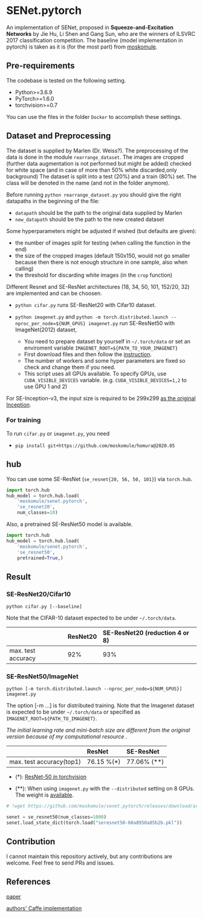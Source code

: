 # SENet.pytorch

An implementation of SENet, proposed in **Squeeze-and-Excitation Networks** by Jie Hu, Li Shen and Gang Sun, who are the winners of ILSVRC 2017 classification competition. The baseline (model implementation in pytorch) is taken as it is (for the most part) from [moskomule](https://github.com/moskomule/senet.pytorch/tree/58844943617b5215f2d3eab149735ac4a66ed393). 


## Pre-requirements

The codebase is tested on the following setting.

* Python>=3.6.9
* PyTorch>=1.6.0
* torchvision>=0.7

You can use the files in the folder `Docker` to accomplish these settings.

## Dataset and Preprocessing

The dataset is supplied by Marlen (Dr. Weiss?). The preprocessing of the data is done in the module `rearrange_dataset`. The images are cropped (further data augmentation is not performed but might be added) checked for white space (and in case of more than 50% white discarded,only background)  The dataset is split into a test (20%) and a train (80%) set. The class will be denoted in the name (and not in the folder anymore).

Before running `python rearrange_dataset.py` you should give the right datapaths in the beginning of the file:
* `datapath` should be the path to the original data supplied by Marlen
* `new_datapath` should be the path to the new created dataset

Some hyperparameters might be adjusted if wished (but defaults are given):
- the number of images split for testing (when calling the function in the end)
- the size of the cropped images (default 150x150, would not go smaller because then there is not enough structure in one sample, also when calling)
- the threshold for discarding white images (in the `crop` function)


Different Resnet and SE-ResNet architectures (18, 34, 50, 101, 152/20, 32) are implemented and can be choosen.

* `python cifar.py` runs SE-ResNet20 with Cifar10 dataset.

* `python imagenet.py` and `python -m torch.distributed.launch --nproc_per_node=${NUM_GPUS} imagenet.py` run SE-ResNet50 with ImageNet(2012) dataset,
    + You need to prepare dataset by yourself in `~/.torch/data` or set an enviroment variable `IMAGENET_ROOT=${PATH_TO_YOUR_IMAGENET}`
    + First download files and then follow the [instruction](https://github.com/facebook/fb.resnet.torch/blob/master/INSTALL.md#download-the-imagenet-dataset).
    + The number of workers and some hyper parameters are fixed so check and change them if you need.
    + This script uses all GPUs available. To specify GPUs, use `CUDA_VISIBLE_DEVICES` variable. (e.g. `CUDA_VISIBLE_DEVICES=1,2` to use GPU 1 and 2)

For SE-Inception-v3, the input size is required to be 299x299 [as the original Inception](https://github.com/tensorflow/models/tree/master/inception).


### For training

To run `cifar.py` or `imagenet.py`, you need

* `pip install git+https://github.com/moskomule/homura@2020.05`

## hub

You can use some SE-ResNet (`se_resnet{20, 56, 50, 101}`) via `torch.hub`.

```python
import torch.hub
hub_model = torch.hub.load(
    'moskomule/senet.pytorch',
    'se_resnet20',
    num_classes=10)
```

Also, a pretrained SE-ResNet50 model is available.

```python
import torch.hub
hub_model = torch.hub.load(
    'moskomule/senet.pytorch',
    'se_resnet50',
    pretrained=True,)
 ```

## Result

### SE-ResNet20/Cifar10

```
python cifar.py [--baseline]
```

Note that the CIFAR-10 dataset expected to be under `~/.torch/data`.

|                  | ResNet20       | SE-ResNet20 (reduction 4 or 8)    |
|:-------------    | :------------- | :------------- |
|max. test accuracy|  92%           | 93%            |

### SE-ResNet50/ImageNet

```
python [-m torch.distributed.launch --nproc_per_node=${NUM_GPUS}] imagenet.py
```

The option [-m ...] is for distributed training. Note that the Imagenet dataset is expected to be under `~/.torch/data` or specified as `IMAGENET_ROOT=${PATH_TO_IMAGENET}`.

*The initial learning rate and mini-batch size are different from the original version because of my computational resource* .

|                  | ResNet         | SE-ResNet      |
|:-------------    | :------------- | :------------- |
|max. test accuracy(top1)|  76.15 %(*)             | 77.06% (**)          |


+ (*): [ResNet-50 in torchvision](https://pytorch.org/docs/stable/torchvision/models.html)

+ (**): When using `imagenet.py` with the `--distributed` setting on 8 GPUs. The weight is [available](https://github.com/moskomule/senet.pytorch/releases/download/archive/seresnet50-60a8950a85b2b.pkl).

```python
# !wget https://github.com/moskomule/senet.pytorch/releases/download/archive/seresnet50-60a8950a85b2b.pkl

senet = se_resnet50(num_classes=1000)
senet.load_state_dict(torch.load("seresnet50-60a8950a85b2b.pkl"))
```

## Contribution

I cannot maintain this repository actively, but any contributions are welcome. Feel free to send PRs and issues.

## References

[paper](https://arxiv.org/pdf/1709.01507.pdf)

[authors' Caffe implementation](https://github.com/hujie-frank/SENet)
